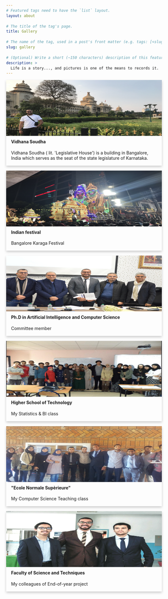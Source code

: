 ```yaml
---
# Featured tags need to have the `list` layout.
layout: about

# The title of the tag's page.
title: Gallery

# The name of the tag, used in a post's front matter (e.g. tags: [<slug>]).
slug: gallery

# (Optional) Write a short (~150 characters) description of this featured tag.
description: >
  Life is a story..., and pictures is one of the means to records it.
---
```

<style>
.card {
  box-shadow: 0 4px 8px 0 rgba(0,0,0,0.2);
  transition: 0.3s;
  width: 100%;
}

.card:hover {
  box-shadow: 0 8px 16px 0 rgba(0,0,0,0.2);
}

.container {
  padding: 2px 16px;
}

.grid-container {
    display: grid;
    grid-template-columns: repeat(auto-fit, minmax(320px, 1fr));
    grid-gap: 1rem;
}

.cardhight {
    margin-top: 5px !important
}


</style>

<div class="grid-container">

  <div class="item1">
    <div class="card">
      <img src="/assets/img/inde2.jpg" alt="Avatar" style="width:100%; height: 180px;" >
      <div class="container">
        <h4 class="cardhight"><b>Vidhana Soudha</b></h4> 
        <p>Vidhana Soudha ( lit. 'Legislative House') is a building in Bangalore, India which serves as the seat of the state legislature of Karnataka.</p> 
      </div>
    </div>
  </div>


  <div class="item1">
    <div class="card">
      <img src="/assets/img/inde3.jpg" alt="Avatar" style="width:100%; height: 180px;" >
      <div class="container">
        <h4 class="cardhight"><b>Indian festival</b></h4> 
        <p>Bangalore Karaga Festival</p> 
      </div>
    </div>
  </div>
  

  <div class="item1">
    <div class="card">
      <img src="/assets/img/phd.JPG" alt="Avatar" style="width:100%; height: 180px;" >
      <div class="container">
        <h4 class="cardhight"><b>Ph.D in Artificial Intelligence and Computer Science</b></h4> 
        <p>Committee member</p> 
      </div>
    </div>
  </div>

  <div class="item1">
    <div class="card">
      <img src="/assets/img/estclass.PNG" alt="Avatar" style="width:100%; height: 180px;" >
      <div class="container">
        <h4 class="cardhight"><b>Higher School of Technology</b></h4> 
        <p>My Statistics & BI class</p> 
      </div>
    </div>
  </div>

  <div class="item1">
    <div class="card">
      <img src="/assets/img/ens.jpg" alt="Avatar" style="width:100%; height: 180px;">
      <div class="container">
        <h4 class="cardhight"><b>"Ecole Normale Supèrieure"</b></h4> 
        <p>My Computer Science Teaching class</p> 
      </div>
    </div>
  </div>
  <div class="item1">
    <div class="card">
      <img src="/assets/img/pfe.jpg" alt="Avatar" style="width:100%; height: 180px;">
      <div class="container">
        <h4 class="cardhight"><b>Faculty of Science and Techniques</b></h4> 
        <p>My colleagues of End-of-year project</p> 
      </div>
    </div>
  </div>

  <!-- <div class="item1">
      <div class="card">
        <img src="/assets/img/yourteam.png" alt="Avatar" style="width:100%; height: 180px;">
        <div class="container">
          <h4><b>I will be pleased</b></h4> 
          <p>To be part of your team</p> 
        </div>
      </div>
    </div> -->
    
</div>


